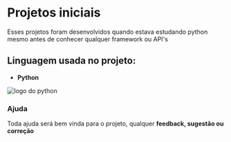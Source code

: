 # Projetos iniciais

Esses projetos foram desenvolvidos quando estava estudando python mesmo antes de conhecer qualquer framework ou API's

## Linguagem usada no projeto:

* **Python** 

![logo do python](https://arquivo.devmedia.com.br/marketing/img/guia-python-37024.png)

### Ajuda

Toda ajuda será bem vinda para o projeto, qualquer **feedback, sugestão ou correção**


